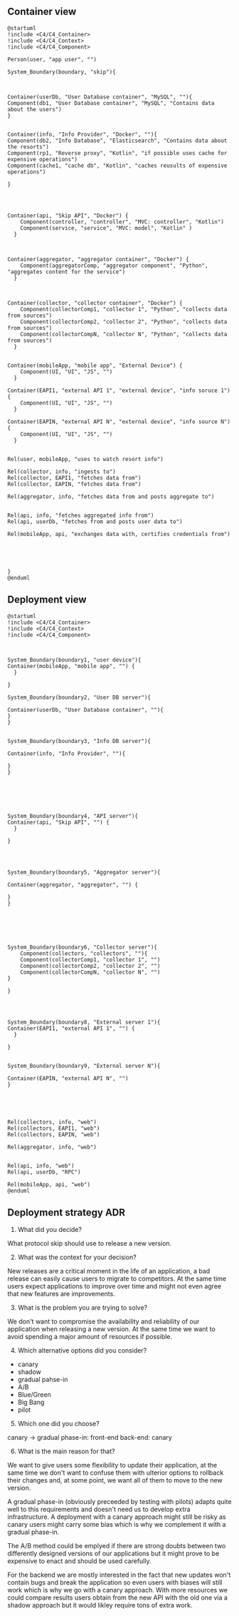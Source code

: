 
## Container view

```puml
@startuml
!include <C4/C4_Container>
!include <C4/C4_Context>
!include <C4/C4_Component>

Person(user, "app user", "")

System_Boundary(boundary, "skip"){



Container(userDb, "User Database container", "MySQL", ""){
Component(db1, "User Database container", "MySQL", "Contains data about the users")
}


Container(info, "Info Provider", "Docker", ""){
Component(db2, "Info Database", "Elasticsearch", "Contains data about the resorts")
Component(rp1, "Reverse proxy", "Kotlin", "if possible uses cache for expensive operations")
Component(cache1, "cache db", "Kotlin", "caches reusults of expensive operations")

}




Container(api, "Skip API", "Docker") {
    Component(controller, "controller", "MVC: controller", "Kotlin")
    Component(service, "service", "MVC: model", "Kotlin" )
  }



Container(aggregator, "aggregator container", "Docker") {
    Component(aggregatorComp, "aggregator component", "Python", "aggregates content for the service")
  }



Container(collector, "collector container", "Docker") {
    Component(collectorComp1, "collector 1", "Python", "collects data from sources")
    Component(collectorComp2, "collector 2", "Python", "collects data from sources")
    Component(collectorCompN, "collector N", "Python", "collects data from sources")
  }


Container(mobileApp, "mobile app", "External Device") {
    Component(UI, "UI", "JS", "")
  }

Container(EAPI1, "external API 1", "external device", "info soruce 1") {
    Component(UI, "UI", "JS", "")
  }

Container(EAPIN, "external API N", "external device", "info source N") {
    Component(UI, "UI", "JS", "")
  }


Rel(user, mobileApp, "uses to watch resort info")

Rel(collector, info, "ingests to")
Rel(collector, EAPI1, "fetches data from")
Rel(collector, EAPIN, "fetches data from")

Rel(aggregator, info, "fetches data from and posts aggregate to")


Rel(api, info, "fetches aggregated info from")
Rel(api, userDb, "fetches from and posts user data to")

Rel(mobileApp, api, "exchanges data with, certifies credentials from")





}
@enduml
```







## Deployment view



```puml
@startuml
!include <C4/C4_Container>
!include <C4/C4_Context>
!include <C4/C4_Component>



System_Boundary(boundary1, "user device"){
Container(mobileApp, "mobile app", "") {
  }

}

System_Boundary(boundary2, "User DB server"){

Container(userDb, "User Database container", ""){
}
}


System_Boundary(boundary3, "Info DB server"){

Container(info, "Info Provider", ""){

}
}






System_Boundary(boundary4, "API server"){
Container(api, "Skip API", "") {
  }

}




System_Boundary(boundary5, "Aggregator server"){

Container(aggregator, "aggregator", "") {

}
}






System_Boundary(boundary6, "Collector server"){
    Component(collectors, "collectors", ""){
    Component(collectorComp1, "collector 1", "")
    Component(collectorComp2, "collector 2", "")
    Component(collectorCompN, "collector N", "")
}

}




System_Boundary(boundary8, "External server 1"){
Container(EAPI1, "external API 1", "") {
  }

}


System_Boundary(boundary9, "External server N"){

Container(EAPIN, "external API N", "")
}





Rel(collectors, info, "web")
Rel(collectors, EAPI1, "web")
Rel(collectors, EAPIN, "web")

Rel(aggregator, info, "web")


Rel(api, info, "web")
Rel(api, userDb, "RPC")

Rel(mobileApp, api, "web")
@enduml
```






## Deployment strategy ADR

1. What did you decide?

What protocol skip should use to release a new version.

2. What was the context for your decision?

New releases are a critical moment in the life of an application, a bad release
can easily cause users to migrate to competitors. At the same time users expect
applications to improve over time and might not even agree that new features
are improvements.


3. What is the problem you are trying to solve?

We don't want to compromise the availability and reliability of our application
when releasing a new version. At the same time we want to avoid spending a
major amount of resources if possible.

4.  Which alternative options did you consider?

* canary
* shadow
* gradual pahse-in
* A/B
* Blue/Green
* Big Bang
* pilot


5. Which one did you choose?

canary -> gradual phase-in: front-end
back-end: canary

6. What is the main reason for that?

We want to give users some flexibility to update their application, at the same
time we don't want to confuse them with ulterior options to rollback their changes
and, at some point, we want all of them to move to the new version.

A gradual phase-in (obviously preceeded by testing with pilots) adapts quite well
to this requirements and doesn't need us to develop extra infrastructure. A
deployment with a canary approach might still be risky as canary users might
carry some bias which is why we complement it with a gradual phase-in.


The A/B method could be emplyed if there are strong doubts between two differently
designed versions of our applications but it might prove to be expensive to enact
and should be used carefully.


For the backend we are mostly interested in the fact that new updates won't
contain bugs and break the application so even users with biases will still work
which is why we go with a canary approach. With more resources we could compare
results users obtain from the new API with the old one via a shadow approach
but it would likley require tons of extra work.
